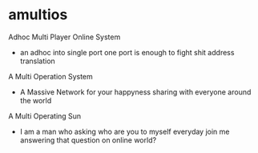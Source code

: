 # amultios

Adhoc Multi Player Online System
- an adhoc into single port one port is enough to fight shit address translation

A Multi Operation System
- A Massive Network for your happyness sharing with everyone around the world

A Multi Operating Sun
- I am a man who asking who are you to myself everyday join me answering that question on online world?
